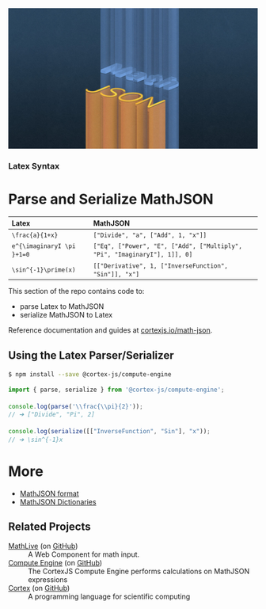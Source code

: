 <div align="center">
    <img alt="math live" src="../../assets/math-json.jpg?raw=true">
</div>

<h3><strong>Latex Syntax</strong></h3>
<h1>Parse and Serialize MathJSON</h1>

| Latex                      | MathJSON                                                                  |
| :------------------------- | :------------------------------------------------------------------------ |
| `\frac{a}{1+x}`            | `["Divide", "a", ["Add", 1, "x"]]`                                        |
| `e^{\imaginaryI \pi }+1=0` | `["Eq", ["Power", "E", ["Add", ["Multiply", "Pi", "ImaginaryI"], 1]], 0]` |
| `\sin^{-1}\prime(x)`       | `[["Derivative", 1, ["InverseFunction", "Sin"]], "x"]`                    |

This section of the repo contains code to:

- parse Latex to MathJSON
- serialize MathJSON to Latex

Reference documentation and guides at
[cortexjs.io/math-json](https://cortexjs.io/math-json/).

## Using the Latex Parser/Serializer

```bash
$ npm install --save @cortex-js/compute-engine
```

```js
import { parse, serialize } from '@cortex-js/compute-engine';

console.log(parse('\\frac{\\pi}{2}'));
// ➔ ["Divide", "Pi", 2]

console.log(serialize([["InverseFunction", "Sin"], "x"));
// ➔ \sin^{-1}x

```

# More

- [MathJSON format](https://cortexjs.io/math-json/format/)
- [MathJSON Dictionaries](https://cortexjs.io/compute-engine/dictionaries/)

## Related Projects

<dl>
  <dt><a href="https://cortexjs.io/mathlive">MathLive</a> (on <a href="https://github.com/arnog/mathlive">GitHub</a>)</dt>
  <dd>A Web Component for math input.</dd>  
  <dt><a href="https://cortexjs.io/compute-engine">Compute Engine</a> (on <a href="https://github.com/cortex-js/compute-engine/tree/master/src/compute-engine">GitHub</a>)</dt>
  <dd>The CortexJS Compute Engine performs calculations on MathJSON expressions</dd>  
  <dt><a href="https://cortexjs.io/cortex">Cortex</a> (on <a href="https://github.com/cortex-js/compute-engine/tree/master/src/cortex">GitHub</a>)</dt>
  <dd>A programming language for scientific computing</dd>  
</dl>
